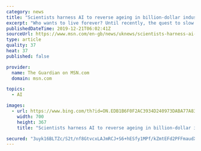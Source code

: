 ```yaml
---
category: news
title: "Scientists harness AI to reverse ageing in billion-dollar industry"
excerpt: "Who wants to live forever? Until recently, the quest to slow ageing or even reverse it was the stuff of legends – or scams. But, today, an evidence-based race to delay or prevent ageing is energising scientists worldwide."
publishedDateTime: 2019-12-21T06:02:41Z
sourceUrl: https://www.msn.com/en-gb/news/uknews/scientists-harness-ai-to-reverse-ageing-in-billion-dollar-industry/ar-BBYdB4l
type: article
quality: 37
heat: 37
published: false

provider:
  name: The Guardian on MSN.com
  domain: msn.com

topics:
  - AI

images:
  - url: https://www.bing.com/th?id=ON.EDB1B6F0F2AC3934D240973DABA77A83
    width: 700
    height: 367
    title: "Scientists harness AI to reverse ageing in billion-dollar industry"

secured: "3uyk16BLTZc/S2t/nf8GtvcxLAJmRCJ+S6+hESfy1MPf/kZmtEFd2PFFmaudXYwSgVWPMtFBOxzgv4Al9GDU3mxjdYhYkAMuHeAM7MihGIapSCNASofoL5X/1afXt5HCoI0ISDe1nYwX/iuI8FpFfFWq0XT1BPV7svog37TVK4EWEHIdcM2VxWmm937Gpn/aQr5DSvFJ5CpeQQkdzNkxeu2jgs5r24E/lLZyYuQnmasBT5Up+veAcL0NJqnsQIASh91IygV877ORwHNrweqM7A==;C0MP9aL1DOxVHyjW7j5txw=="
---
```


